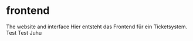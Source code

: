 # frontend
The website and interface
Hier entsteht das Frontend für ein Ticketsystem.
Test Test Juhu 
